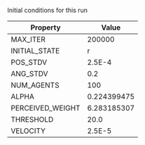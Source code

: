 Initial conditions for this run

| Property     | Value     |
|--------------|-----------|
|MAX_ITER|200000|
|INITIAL_STATE|r|
|POS_STDV|2.5E-4|
|ANG_STDV|0.2|
|NUM_AGENTS|100|
|ALPHA| 0.224399475|
|PERCEIVED_WEIGHT|6.283185307|
|THRESHOLD|20.0|
|VELOCITY|2.5E-5|